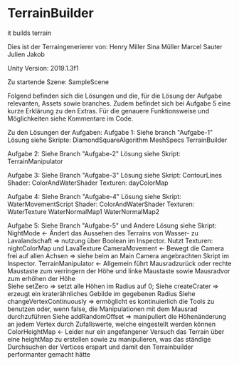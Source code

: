 # TerrainBuilder
it builds terrain

Dies ist der Terraingenerierer von:
Henry Miller
Sina Müller
Marcel Sauter
Julien Jakob

Unity Version:
2019.1.3f1

Zu startende Szene:
SampleScene

Folgend befinden sich die Lösungen und die, für die Lösung der Aufgabe relevanten, Assets sowie branches. 
Zudem befindet sich bei Aufgabe 5 eine kurze Erklärung zu den Extras.
Für die genauere Funktionsweise und Möglichkeiten siehe Kommentare im Code.

Zu den Lösungen der Aufgaben:
Aufgabe 1:
Siehe branch "Aufgabe-1"
Lösung siehe 
Skripte:
  DiamondSquareAlgorithm
  MeshSpecs
  TerrainBuilder
  
Aufgabe 2:
Siehe Branch "Aufgabe-2"
Lösung siehe 
Skript:
  TerrainManipulator
  
Aufgabe 3:
Siehe Branch "Aufgabe-3"
Lösung siehe 
Skript:
  ContourLines
Shader:
  ColorAndWaterShader
Texturen:
  dayColorMap
  
Aufgabe 4:
Siehe Branch "Aufgabe-4"
Lösung siehe 
Skript:
  WaterMovementScript
Shader:
  ColorAndWaterShader
Texturen:
  WaterTexture
  WaterNormalMap1
  WaterNormalMap2
  
Aufgabe 5:
Siehe Branch "Aufgabe-5" und Andere
Lösung siehe Skript:
  NightMode           <- Ändert das Aussehen des Terrains von Wasser- zu Lavalandschaft => nutzung über Boolean im Inspector.
                         Nutzt Texturen: nightColorMap und LavaTexture
  CameraMovement      <- Bewegt die Camera frei auf allen Achsen => siehe beim an Main Camera angebrachten Skript im Inspector.
  TerrainManipulator  <- Allgemein führt Mausradzurück oder rechte Maustaste zum verringern der Höhe und linke Maustaste sowie                                    Mausradvor zum erhöhen der Höhe  
                         Siehe setZero => setzt alle Höhen im Radius auf 0;
                         Siehe createCrater => erzeugt ein kraterähnliches Gebilde im gegebenen Radius
                         Siehe changeVertexContinuously => ermöglicht es kontinuierlich die Tools zu benutzen oder, wenn false, die                                                                 Manipulationen mit dem Mausrad durchzuführen
                         Siehe addRandomOffset  => manipuliert die Höhenänderung an jedem Vertex durch Zufallswerte, welche eingestellt                                                    werden können
  ColorHeightMap      <- Leider nur ein angefangener Versuch das Terrain über eine heightMap zu erstellen sowie zu manipulieren, was das                          ständige Durchsuchen der Vertices erspart und damit den Terrainbuilder performanter gemacht hätte
                          
